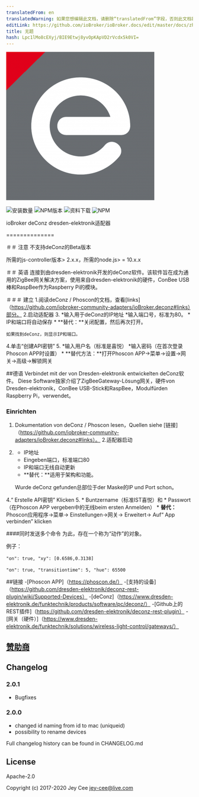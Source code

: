 ```yaml
---
translatedFrom: en
translatedWarning: 如果您想编辑此文档，请删除“translatedFrom”字段，否则此文档将再次自动翻译
editLink: https://github.com/ioBroker/ioBroker.docs/edit/master/docs/zh-cn/adapterref/iobroker.deconz/README.md
title: 无题
hash: Lpc1lMo8cEXyj/BIE9Etwj8yvOpKApVD2rVcdx5k0VI=
---
```

![商标](../../../en/adapterref/iobroker.deconz/admin/deconz.png)

![安装数量](http://iobroker.live/badges/deconz-stable.svg)
![NPM版本](http://img.shields.io/npm/v/iobroker.deconz.svg)
![资料下载](https://img.shields.io/npm/dm/iobroker.deconz.svg)
![NPM](https://nodei.co/npm/iobroker.deconz.png?downloads=true)

ioBroker deConz dresden-elektronik适配器

==============

＃＃ 注意
不支持deConz的Beta版本

所需的js-controller版本> 2.x.x，所需的node.js> = 10.x.x

＃＃ 英语
连接到由dresden-elektronik开发的deConz软件。该软件旨在成为通用的ZigBee网关解决方案，使用来自dresden-elektronik的硬件，ConBee USB棒和RaspBee作为Raspberry Pi的模块。

＃＃＃ 建立
1.阅读deConz / Phoscon的文档，查看[links]（https://github.com/iobroker-community-adapters/ioBroker.deconz#links）部分。
2.启动适配器
3. *输入用于deConz的IP地址
    *输入端口号，标准为80。
    * IP和端口将自动保存
    * **替代：**关闭配置，然后再次打开。

    如果找到deConz，则显示IP和端口。

4.单击“创建API密钥”
5. *输入用户名（标准是喜悦）
    *输入密码（在首次登录Phoscon APP时设置）
    * **替代方法：**打开Phoscon APP->菜单->设置->网关->高级->解锁网关

##德语
Verbindet mit der von Dresden-elektronik entwickelten deConz软件。 Diese Software独家介绍了ZigBeeGateway-Lösung网关，硬件von Dresden-elektronik，ConBee USB-Stick和RaspBee，Modulfürden Raspberry Pi，verwendet。

### Einrichten
1. Dokumentation von deConz / Phoscon lesen，Quellen siehe [链接]（https://github.com/iobroker-community-adapters/ioBroker.deconz#links）。
2.适配器启动
3. * IP地址
    * Eingeben端口，标准端口80
    * IP和端口无线自动更新
    * **替代：**适用于架构和功能。

    Wurde deConz gefunden总部位于der Maske的IP und Port schon。

4.“ Erstelle API密钥” Klicken
5. * Buntzername（标准IST喜悦）和
    * Passwort（在Phoscon APP vergeben中的无线beim ersten Anmelden）
     * **替代：** Phoscon应用程序->菜单-> Einstellungen->网关-> Erweitert-> Auf“ App verbinden” klicken

####同时发送多个命令
为此，存在一个称为“动作”的对象。

例子：

`"on": true, "xy": [0.6586,0.3138]`

`"on": true, "transitiontime": 5, "hue": 65500`

##链接
-[Phoscon APP]（https://phoscon.de/）
-[支持的设备]（https://github.com/dresden-elektronik/deconz-rest-plugin/wiki/Supported-Devices）
-[deConz]（https://www.dresden-elektronik.de/funktechnik/products/software/pc/deconz/）
-[Github上的REST插件]（https://github.com/dresden-elektronik/deconz-rest-plugin）
-[网关（硬件）]（https://www.dresden-elektronik.de/funktechnik/solutions/wireless-light-control/gateways/）

## [赞助商](https://github.com/iobroker-community-adapters/ioBroker.deconz/blob/master/SPONSORS.MD)

## Changelog

### 2.0.1
* Bugfixes

### 2.0.0
* changed id naming from id to mac (uniqueid)
* possibility to rename devices

Full changelog history can be found in CHANGELOG.md

## License
Apache-2.0

Copyright (c) 2017-2020 Jey Cee jey-cee@live.com